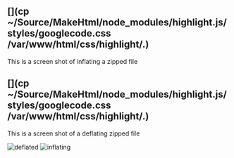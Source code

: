 
## [](cp ~/Source/MakeHtml/node_modules/highlight.js/styles/googlecode.css /var/www/html/css/highlight/.) 

This is a screen shot of inflating a zipped file

## [](cp ~/Source/MakeHtml/node_modules/highlight.js/styles/googlecode.css /var/www/html/css/highlight/.) 

This is a screen shot of a deflating zipped file

<img class="twenty-five-percent" src="https://drive.google.com/open?id=0B8Tiy-1xBkMsOG9DdThoNk1Kd28" alt="deflated">

<img class="twenty-five-percent" src="https://drive.google.com/open?id=0B8Tiy-1xBkMsSU0yYlR4c1FwbmM" alt="inflating">

[](https://drive.google.com/open?id=0B8Tiy-1xBkMsOG9DdThoNk1Kd28)  

[](https://drive.google.com/open?id=0B8Tiy-1xBkMsSU0yYlR4c1FwbmM) 
